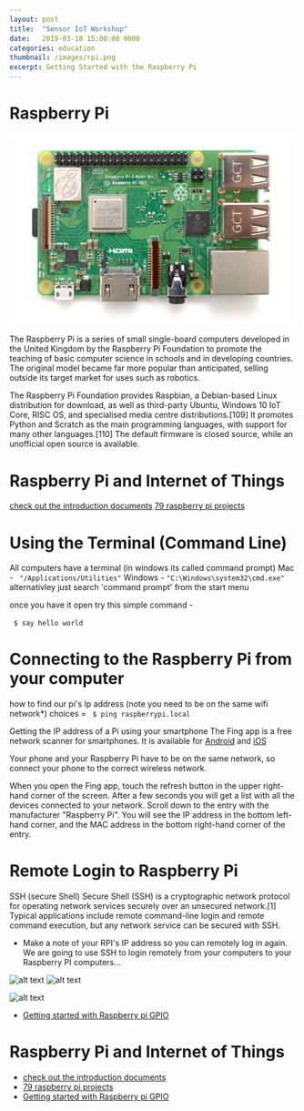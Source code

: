 ```yaml
---
layout: post
title:  "Sensor IoT Workshop"
date:   2019-03-18 15:00:00 0000
categories: education
thumbnail: /images/rpi.png
excerpt: Getting Started with the Raspberry Pi
---
```


# Raspberry Pi

![alt text](/images/rpi.png)



The Raspberry Pi is a series of small single-board computers developed in the United Kingdom by the Raspberry Pi Foundation to promote the teaching of basic computer science in schools and in developing countries. The original model became far more popular than anticipated, selling outside its target market for uses such as robotics.

The Raspberry Pi Foundation provides Raspbian, a Debian-based Linux distribution for download, as well as third-party Ubuntu, Windows 10 IoT Core, RISC OS, and specialised media centre distributions.[109] It promotes Python and Scratch as the main programming languages, with support for many other languages.[110] The default firmware is closed source, while an unofficial open source is available.

# Raspberry Pi and Internet of Things

[check out the introduction documents](https://projects.raspberrypi.org/en/projects/raspberry-pi-getting-started)
[79 raspberry pi projects](https://pimylifeup.com/category/projects/)

# Using the Terminal (Command Line)

All computers have a terminal (in windows its called command prompt)
Mac - ``` "/Applications/Utilities"```
Windows - ```"C:\Windows\system32\cmd.exe"``` alternativley just search 'command prompt' from the start menu

once you have it open try this simple command -

``` $ say hello world```

# Connecting to the Raspberry Pi from your computer

how to find our pi's Ip address (note you need to be on the same wifi network*)
choices =
``` $ ping raspberrypi.local```

Getting the IP address of a Pi using your smartphone
The Fing app is a free network scanner for smartphones. It is available for [Android](https://play.google.com/store/apps/details?id=com.overlook.android.fing) and [iOS](https://itunes.apple.com/gb/app/fing-network-scanner/id430921107?mt=8)

Your phone and your Raspberry Pi have to be on the same network, so connect your phone to the correct wireless network.

When you open the Fing app, touch the refresh button in the upper right-hand corner of the screen. After a few seconds you will get a list with all the devices connected to your network. Scroll down to the entry with the manufacturer "Raspberry Pi". You will see the IP address in the bottom left-hand corner, and the MAC address in the bottom right-hand corner of the entry.

# Remote Login to Raspberry Pi
SSH
(secure Shell)
Secure Shell (SSH) is a cryptographic network protocol for operating network services securely over an unsecured network.[1] Typical applications include remote command-line login and remote command execution, but any network service can be secured with SSH.
* Make a note of your RPI's IP address so you can remotely log in again.
We are going to use SSH to login remotely from your computers to your Raspberry PI computers...

![alt text](/images/terminalssh1.png)
![alt text](/images/terminalssh2.png)

![alt text](/images/terminal-commands.png)
* [Getting started with Raspberry pi GPIO](https://www.w3schools.com/nodejs/nodejs_raspberrypi_gpio_intro.asp)

# Raspberry Pi and Internet of Things

* [check out the introduction documents](https://projects.raspberrypi.org/en/projects/raspberry-pi-getting-started)
* [79 raspberry pi projects](https://pimylifeup.com/category/projects/)
* [Getting started with Raspberry pi GPIO](https://www.w3schools.com/nodejs/nodejs_raspberrypi_gpio_intro.asp)

